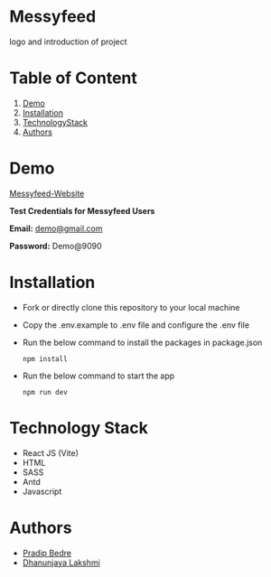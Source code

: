 # Messyfeed
logo and introduction of project

# Table of Content
1. [Demo](#Demo)
2. [Installation](#Installation)
3. [TechnologyStack](#Technology)
4. [Authors](Authors)

# Demo
[Messyfeed-Website](https://messyfeed.netlify.app/)

**Test Credentials for Messyfeed Users**

**Email:** demo@gmail.com

**Password:** Demo@9090

# Installation

- Fork or directly clone this repository to your local machine
- Copy the .env.example to .env file and configure the .env file
- Run the below command to install the packages in package.json

  `npm install`

- Run the below command to start the app

  `npm run dev`

# Technology Stack
 
 -  React JS (Vite)
 -  HTML
 -  SASS
 -  Antd
 -  Javascript


# Authors
- [Pradip Bedre](https://github.com/pradipbedre)
- [Dhanunjaya Lakshmi](https://github.com/dhanunjayalakshmi)
